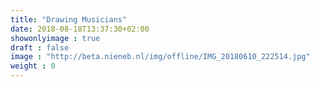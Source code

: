 ```yaml
---
title: "Drawing Musicians"
date: 2018-08-18T13:37:30+02:00
showonlyimage : true
draft : false
image : "http://beta.nieneb.nl/img/offline/IMG_20180610_222514.jpg"
weight : 0
---
```


